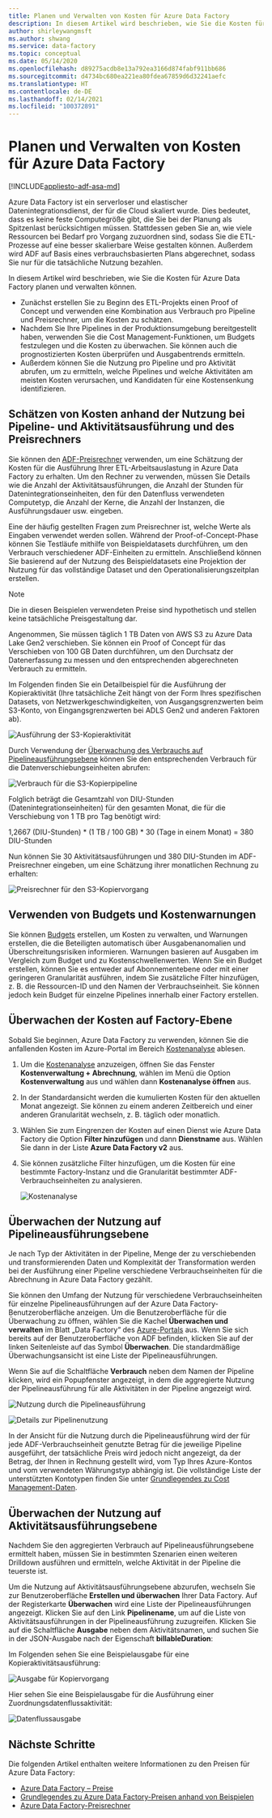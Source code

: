 ```yaml
---
title: Planen und Verwalten von Kosten für Azure Data Factory
description: In diesem Artikel wird beschrieben, wie Sie die Kosten für Azure Data Factory planen und verwalten können.
author: shirleywangmsft
ms.author: shwang
ms.service: data-factory
ms.topic: conceptual
ms.date: 05/14/2020
ms.openlocfilehash: d89275acdb8e13a792ea3166d874fabf911bb686
ms.sourcegitcommit: d4734bc680ea221ea80fdea67859d6d32241aefc
ms.translationtype: HT
ms.contentlocale: de-DE
ms.lasthandoff: 02/14/2021
ms.locfileid: "100372891"
---
```

# <a name="plan-and-manage-costs-for-azure-data-factory"></a>Planen und Verwalten von Kosten für Azure Data Factory

[!INCLUDE[appliesto-adf-asa-md](includes/appliesto-adf-asa-md.md)]

Azure Data Factory ist ein serverloser und elastischer Datenintegrationsdienst, der für die Cloud skaliert wurde.  Dies bedeutet, dass es keine feste Computegröße gibt, die Sie bei der Planung als Spitzenlast berücksichtigen müssen. Stattdessen geben Sie an, wie viele Ressourcen bei Bedarf pro Vorgang zuzuordnen sind, sodass Sie die ETL-Prozesse auf eine besser skalierbare Weise gestalten können. Außerdem wird ADF auf Basis eines verbrauchsbasierten Plans abgerechnet, sodass Sie nur für die tatsächliche Nutzung bezahlen.

In diesem Artikel wird beschrieben, wie Sie die Kosten für Azure Data Factory planen und verwalten können.

*   Zunächst erstellen Sie zu Beginn des ETL-Projekts einen Proof of Concept und verwenden eine Kombination aus Verbrauch pro Pipeline und Preisrechner, um die Kosten zu schätzen.
*   Nachdem Sie Ihre Pipelines in der Produktionsumgebung bereitgestellt haben, verwenden Sie die Cost Management-Funktionen, um Budgets festzulegen und die Kosten zu überwachen. Sie können auch die prognostizierten Kosten überprüfen und Ausgabentrends ermitteln.
*   Außerdem können Sie die Nutzung pro Pipeline und pro Aktivität abrufen, um zu ermitteln, welche Pipelines und welche Aktivitäten am meisten Kosten verursachen, und Kandidaten für eine Kostensenkung identifizieren.

## <a name="estimate-costs-using-pipeline-and-activity-run-consumption-and-pricing-calculator"></a>Schätzen von Kosten anhand der Nutzung bei Pipeline- und Aktivitätsausführung und des Preisrechners

Sie können den [ADF-Preisrechner](https://azure.microsoft.com/pricing/calculator/?service=data-factory) verwenden, um eine Schätzung der Kosten für die Ausführung Ihrer ETL-Arbeitsauslastung in Azure Data Factory zu erhalten.  Um den Rechner zu verwenden, müssen Sie Details wie die Anzahl der Aktivitätsausführungen, die Anzahl der Stunden für Datenintegrationseinheiten, den für den Datenfluss verwendeten Computetyp, die Anzahl der Kerne, die Anzahl der Instanzen, die Ausführungsdauer usw. eingeben.

Eine der häufig gestellten Fragen zum Preisrechner ist, welche Werte als Eingaben verwendet werden sollen.  Während der Proof-of-Concept-Phase können Sie Testläufe mithilfe von Beispieldatasets durchführen, um den Verbrauch verschiedener ADF-Einheiten zu ermitteln.  Anschließend können Sie basierend auf der Nutzung des Beispieldatasets eine Projektion der Nutzung für das vollständige Dataset und den Operationalisierungszeitplan erstellen.

> [!NOTE]
> Die in diesen Beispielen verwendeten Preise sind hypothetisch und stellen keine tatsächliche Preisgestaltung dar.

Angenommen, Sie müssen täglich 1 TB Daten von AWS S3 zu Azure Data Lake Gen2 verschieben.  Sie können ein Proof of Concept für das Verschieben von 100 GB Daten durchführen, um den Durchsatz der Datenerfassung zu messen und den entsprechenden abgerechneten Verbrauch zu ermitteln.

Im Folgenden finden Sie ein Detailbeispiel für die Ausführung der Kopieraktivität (Ihre tatsächliche Zeit hängt von der Form Ihres spezifischen Datasets, von Netzwerkgeschwindigkeiten, von Ausgangsgrenzwerten beim S3-Konto, von Eingangsgrenzwerten bei ADLS Gen2 und anderen Faktoren ab).

![Ausführung der S3-Kopieraktivität](media/plan-manage-costs/s3-copy-run-details.png)

Durch Verwendung der [Überwachung des Verbrauchs auf Pipelineausführungsebene](#monitor-consumption-at-pipeline-run-level) können Sie den entsprechenden Verbrauch für die Datenverschiebungseinheiten abrufen:

![Verbrauch für die S3-Kopierpipeline](media/plan-manage-costs/s3-copy-pipeline-consumption.png)

Folglich beträgt die Gesamtzahl von DIU-Stunden (Datenintegrationseinheiten) für den gesamten Monat, die für die Verschiebung von 1 TB pro Tag benötigt wird:

1,2667 (DIU-Stunden) * (1 TB / 100 GB) * 30 (Tage in einem Monat) = 380 DIU-Stunden

Nun können Sie 30 Aktivitätsausführungen und 380 DIU-Stunden im ADF-Preisrechner eingeben, um eine Schätzung ihrer monatlichen Rechnung zu erhalten:

![Preisrechner für den S3-Kopiervorgang](media/plan-manage-costs/s3-copy-pricing-calculator.png)

## <a name="use-budgets-and-cost-alerts"></a>Verwenden von Budgets und Kostenwarnungen

Sie können [Budgets](../cost-management-billing/costs/tutorial-acm-create-budgets.md) erstellen, um Kosten zu verwalten, und Warnungen erstellen, die die Beteiligten automatisch über Ausgabenanomalien und Überschreitungsrisiken informieren.  Warnungen basieren auf Ausgaben im Vergleich zum Budget und zu Kostenschwellenwerten.  Wenn Sie ein Budget erstellen, können Sie es entweder auf Abonnementebene oder mit einer geringeren Granularität ausführen, indem Sie zusätzliche Filter hinzufügen, z. B. die Ressourcen-ID und den Namen der Verbrauchseinheit.  Sie können jedoch kein Budget für einzelne Pipelines innerhalb einer Factory erstellen.

## <a name="monitor-costs-at-factory-level"></a>Überwachen der Kosten auf Factory-Ebene

Sobald Sie beginnen, Azure Data Factory zu verwenden, können Sie die anfallenden Kosten im Azure-Portal im Bereich [Kostenanalyse](../cost-management-billing/costs/quick-acm-cost-analysis.md) ablesen.

1. Um die [Kostenanalyse](../cost-management-billing/costs/quick-acm-cost-analysis.md) anzuzeigen, öffnen Sie das Fenster **Kostenverwaltung + Abrechnung**, wählen im Menü die Option **Kostenverwaltung** aus und wählen dann **Kostenanalyse öffnen** aus.
2. In der Standardansicht werden die kumulierten Kosten für den aktuellen Monat angezeigt.  Sie können zu einem anderen Zeitbereich und einer anderen Granularität wechseln, z. B. täglich oder monatlich.
3. Wählen Sie zum Eingrenzen der Kosten auf einen Dienst wie Azure Data Factory die Option **Filter hinzufügen** und dann **Dienstname** aus.  Wählen Sie dann in der Liste **Azure Data Factory v2** aus.
4. Sie können zusätzliche Filter hinzufügen, um die Kosten für eine bestimmte Factory-Instanz und die Granularität bestimmter ADF-Verbrauchseinheiten zu analysieren.

   ![Kostenanalyse](media/plan-manage-costs/cost-analysis.png)

## <a name="monitor-consumption-at-pipeline-run-level"></a>Überwachen der Nutzung auf Pipelineausführungsebene

Je nach Typ der Aktivitäten in der Pipeline, Menge der zu verschiebenden und transformierenden Daten und Komplexität der Transformation werden bei der Ausführung einer Pipeline verschiedene Verbrauchseinheiten für die Abrechnung in Azure Data Factory gezählt.

Sie können den Umfang der Nutzung für verschiedene Verbrauchseinheiten für einzelne Pipelineausführungen auf der Azure Data Factory-Benutzeroberfläche anzeigen. Um die Benutzeroberfläche für die Überwachung zu öffnen, wählen Sie die Kachel **Überwachen und verwalten** im Blatt „Data Factory“ des [Azure-Portals](https://portal.azure.com/) aus. Wenn Sie sich bereits auf der Benutzeroberfläche von ADF befinden, klicken Sie auf der linken Seitenleiste auf das Symbol **Überwachen**. Die standardmäßige Überwachungsansicht ist eine Liste der Pipelineausführungen.

Wenn Sie auf die Schaltfläche **Verbrauch** neben dem Namen der Pipeline klicken, wird ein Popupfenster angezeigt, in dem die aggregierte Nutzung der Pipelineausführung für alle Aktivitäten in der Pipeline angezeigt wird.

![Nutzung durch die Pipelineausführung](media/plan-manage-costs/pipeline-run-consumption.png)

![Details zur Pipelinenutzung](media/plan-manage-costs/pipeline-consumption-details.png)

In der Ansicht für die Nutzung durch die Pipelineausführung wird der für jede ADF-Verbrauchseinheit genutzte Betrag für die jeweilige Pipeline ausgeführt, der tatsächliche Preis wird jedoch nicht angezeigt, da der Betrag, der Ihnen in Rechnung gestellt wird, vom Typ Ihres Azure-Kontos und vom verwendeten Währungstyp abhängig ist.  Die vollständige Liste der unterstützten Kontotypen finden Sie unter [Grundlegendes zu Cost Management-Daten](../cost-management-billing/costs/understand-cost-mgt-data.md).

## <a name="monitor-consumption-at-activity-run-level"></a>Überwachen der Nutzung auf Aktivitätsausführungsebene
Nachdem Sie den aggregierten Verbrauch auf Pipelineausführungsebene ermittelt haben, müssen Sie in bestimmten Szenarien einen weiteren Drilldown ausführen und ermitteln, welche Aktivität in der Pipeline die teuerste ist.

Um die Nutzung auf Aktivitätsausführungsebene abzurufen, wechseln Sie zur Benutzeroberfläche **Erstellen und überwachen** Ihrer Data Factory. Auf der Registerkarte **Überwachen** wird eine Liste der Pipelineausführungen angezeigt. Klicken Sie auf den Link **Pipelinename**, um auf die Liste von Aktivitätsausführungen in der Pipelineausführung zuzugreifen.  Klicken Sie auf die Schaltfläche **Ausgabe** neben dem Aktivitätsnamen, und suchen Sie in der JSON-Ausgabe nach der Eigenschaft **billableDuration**:

Im Folgenden sehen Sie eine Beispielausgabe für eine Kopieraktivitätsausführung:

![Ausgabe für Kopiervorgang](media/plan-manage-costs/copy-output.png)

Hier sehen Sie eine Beispielausgabe für die Ausführung einer Zuordnungsdatenflussaktivität:

![Datenflussausgabe](media/plan-manage-costs/dataflow-output.png)

## <a name="next-steps"></a>Nächste Schritte

Die folgenden Artikel enthalten weitere Informationen zu den Preisen für Azure Data Factory:

- [Azure Data Factory – Preise](https://azure.microsoft.com/pricing/details/data-factory/ssis/)
- [Grundlegendes zu Azure Data Factory-Preisen anhand von Beispielen](./pricing-concepts.md)
- [Azure Data Factory-Preisrechner](https://azure.microsoft.com/pricing/calculator/?service=data-factory)